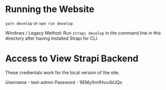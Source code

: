 # Running the Website

`yarn develop`
or
`npm run develop`

Windows / Legacy Method: Run `strapi develop` in the command line in this directory after having installed Strapi for CLI.

# Access to View Strapi Backend
These credientals work for the local version of the site.

Username - test-admin
Password - 9EMyXmfHvvJbUQs